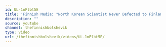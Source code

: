 ```yaml
---
id: UL-1nPlbt5E
title: 'Finnish Media: "North Korean Scientist Never Defected to Finland"'
description: ""
source: youtube
channel: thefinnishbolshevik
type: video
url: /thefinnishbolshevik/videos/UL-1nPlbt5E/
---
```

